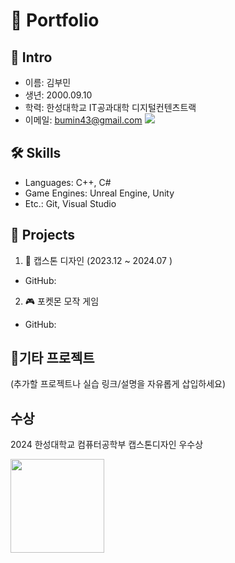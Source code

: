 # 📌 Portfolio
## 👤 Intro
- 이름: 김부민
- 생년: 2000.09.10
- 학력: 한성대학교 IT공과대학 디지털컨텐츠트랙
- 이메일: bumin43@gmail.com
  <a href="https://velog.io/@kimbumin/posts" target="_blank">
  <img src="https://img.shields.io/badge/Velog-20C997?style=flat-square&logo=Velog&logoColor=white"/>
</a>

## 🛠 Skills
- Languages: C++, C#
- Game Engines: Unreal Engine, Unity
- Etc.: Git, Visual Studio

## 💼 Projects
1. 🔧 캡스톤 디자인 (2023.12 ~ 2024.07 )
- GitHub:
2. 🎮 포켓몬 모작 게임
- GitHub:

## 💼기타 프로젝트
(추가할 프로젝트나 실습 링크/설명을 자유롭게 삽입하세요)

## 수상
2024 한성대학교 컴퓨터공학부 캡스톤디자인 우수상

<a href="https://example.com" target="_blank">
  <img src="https://github.com/user-attachments/assets/3213a4c3-bfcd-4726-ac04-102cf9418d03" width="150"/>
</a>

